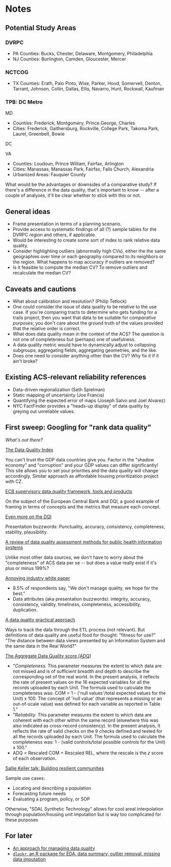 # Notes

## Potential Study Areas

### DVRPC

- PA Counties: Bucks, Chester, Delaware, Montgomery, Philadelphia
- NJ Counties: Burlington, Camden, Gloucester, Mercer

### NCTCOG

- TX Counties: Erath, Palo Pinto, Wise, Parker, Hood, Somervell, Denton, Tarrant, Johnson, Collin, Dallas, Ellis, Navarro, Hunt, Rockwall, Kaufman

### TPB: DC Metro

MD

- Counties: Frederick, Montgomery, Prince George, Charles
- Cities: Frederick, Gaithersburg, Rockville, College Park, Takoma Park, Laurel, Greenbelt, Bowie

DC

VA

- Counties: Loudoun, Prince William, Fairfax, Arlington
- Cities: Manassas, Manassas Park, Fairfax, Falls Church, Alexandria
- Urbanized Areas: Fauquier County

What would be the advantages or downsides of a comparative study? If there's a difference in the data quality, that's important to know -- after a couple of analyses, it'll be clear whether to stick with this or not.

## General ideas

- Frame presentation in terms of a planning scenario.
- Provide access to systematic findings of all (?) sample tables for the DVRPC region and others, if applicable.
- Would be interesting to create some sort of index to rank relative data quality.
- Consider highlighting outliers (abnormally high CVs), either the the same geographies over time or each geography compared to its neighbors or the region. What happens to map accuracy if outliers are removed?
- Is it feasible to compute the median CV? To remove outliers and recalculate the median CV?


## Caveats and cautions

- What about calibration and resolution? (Philip Tetlock)
- One could consider the issue of data quality to be relative to the use case. If you're comparing tracts to determine who gets funding for a trails project, then you want that data to be suitable for *comparative purposes*; you don't care about the ground truth of the values provided that the relative order is correct.
- What does data quality mean in the context of the ACS? The question is not one of completeness but (perhaps) one of usefulness.
- A data quality metric would have to dynamically adjust to collapsing subgroups, aggregating fields, aggregating geometries, and the like.
- Does one need to consider anything other than the CV? Why fix it if it ain't broke?

## Existing ACS-relevant reliability references

- Data-driven regionalization (Seth Spielman)
- Static mapping of uncertainty (Joe Francis)
- Quantifying the expected error of maps (Joseph Salvo and Joel Alvarez)
- NYC FactFinder provides a "heads-up display" of data quality by greying out unreliable values.

## First sweep: Googling for "rank data quality"

*What's out there?*

[The Data Quality Index](https://www.worldeconomics.com/pages/Data-Quality-Index.aspx)

You can't trust the GDP data countries give you. Factor in the "shadow economy" and "corruption" and your GDP values can differ significantly! This site allows you to set your priorities and the data quality will change accordingly. Similar approach as affordable housing prioritization project with CZ.

[ECB supervisory data quality framework, tools and products](https://www.bankingsupervision.europa.eu/press/conferences/sup_rep_conf/shared/pdf/2017/Data_quality_framework_tools_and_products.pdf)

On the subject of the European Central Bank and DQI, a good example of framing in terms of concepts and the metrics that measure each concept.

[Even more on the DQI](https://www.reg.tech/en/knowledge-hub/regulatory-topics/data-quality-index-dqi/)

Presentation buzzwords: Punctuality, accuracy, consistency, completeness, stability, plausibility.

[A review of data quality assessment methods for public health information systems](https://www.ncbi.nlm.nih.gov/pmc/articles/PMC4053886/)

Unlike most other data sources, we don't have to worry about the "completeness" of ACS data per se -- but does a value really exist if it's plus or minus 199%?

[Annoying industry white paper](https://siliconangle.com/files/2016/01/Blazent_State_of_Data_Quality_Management_2016.pdf)

- 8.5% of respondents say, "We don't manage quality, we hope for the best."
- Data attributes (aka presentation buzzwords): integrity, accuracy, consistency, validity, timeliness, completeness, accessibility, duplication.

[A data quality practical approach](http://citeseerx.ist.psu.edu/viewdoc/download?doi=10.1.1.675.5480&rep=rep1&type=pdf)

Ways to track the data through the ETL process (not relevant). But definitions of data quality are useful food for thought: "fitness for use?" "The distance between data views presented by an Information System and the same data in the Real World?"

[The Aggregate Data Quality score (ADQ)](https://academic.oup.com/ejcts/article/49/5/1470/2570882)

- "*Completeness.* This parameter measures the extent to which data are not missed and is of sufficient breadth and depth to describe the corresponding set of the real world. In the present analysis, it reflects the rate of present values on the 16 expected variables for all the records uploaded by each Unit. The formula used to calculate the completeness was: COM = 1 - ('null values'/total expected values for the Unit) x 100. The concept of 'null value' (that represents a missing or an out-of-scale value) was defined for each variable as reported in Table 1."
- "*Reliability.* This parameter measures the extent to which data are coherent with each other within the same record (elsewhere this was also indicated as cross-record consistency). In the present analysis, it reflects the rate of valid checks on the 9 checks defined and tested for all the records uploaded by each Unit. The formula used to calculate the completeness was: 1 - (valid controls/total possible controls for the Unit) x 100."
- ADQ = Rescaled COM + Rescaled REL, where the rescale is the *z* score of each observation.

[Sallie Keller talk: Building resilient communities](http://ww2.amstat.org/meetings/sdss/2018/onlineprogram/ViewPresentation.cfm?file=304291.pdf)

Sample use cases:

- Locating and describing a population
- Forecasting future needs
- Evaluating a program, policy, or SOP

Otherwise, "SDAL Synthetic Technology" allows for cool areal interpolation through population/housing unit imputation but is way too complicated for these purposes

## For later
- [An approach for managing data quality](http://www.canberra.edu.au/researchrepository/file/9474198c-c848-102a-3745-e1671cd29881/1/full_text.pdf)
- [`dlookr`, an R package for EDA, data summary, outlier removal, missing data imputation](https://cran.r-project.org/web/packages/dlookr/vignettes/diagonosis.html)
